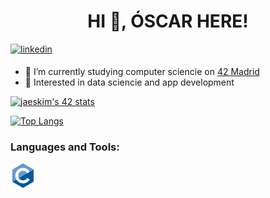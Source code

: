 <h1 align="center">HI 👋, ÓSCAR HERE!</h1>
<a href="https://linkedin.com/in/alex-jimenezs" target="_blank">
<img src=https://img.shields.io/badge/linkedin-%231E77B5.svg?&style=for-the-badge&logo=linkedin&logoColor=white alt=linkedin style="margin-bottom: 5px;" />
</a>  

- 🔭 I’m currently studying computer sciencie on [42 Madrid](https://www.42madrid.com/)
- 🧠 Interested in data sciencie and app development

[![jaeskim's 42 stats](https://badge42.herokuapp.com/api/stats/omartine)](https://github.com/JaeSeoKim/badge42)


[![Top Langs](https://github-readme-stats.vercel.app/api/top-langs/?username=0martinez&layout=compact)](https://github.com/anuraghazra/github-readme-stats)


<h3 align="left">Languages and Tools:</h3>
<p align="left"> <a href="https://www.cprogramming.com/" target="_blank"> <img src="https://raw.githubusercontent.com/devicons/devicon/master/icons/c/c-original.svg" alt="c" width="40" height="40"/> </a> <a href="https://www.w3schools.com/cpp/" target="_blank">

